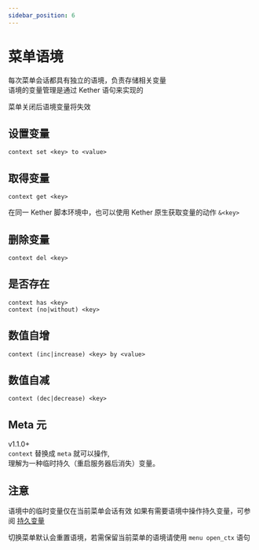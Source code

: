 ```yaml
---
sidebar_position: 6
---
```


# 菜单语境

每次菜单会话都具有独立的语境，负责存储相关变量  
语境的变量管理是通过 Kether 语句来实现的

菜单关闭后语境变量将失效

## 设置变量

`context set <key> to <value>`

## 取得变量

`context get <key>`

在同一 Kether 脚本环境中，也可以使用 Kether 原生获取变量的动作
`&<key>`

## 删除变量

`context del <key>`

## 是否存在

```
context has <key>
context (no|without) <key>
```

## 数值自增

```
context (inc|increase) <key> by <value>
```

## 数值自减

```
context (dec|decrease) <key>
```

## Meta 元

v1.1.0+  
`context` 替换成 `meta` 就可以操作,  
理解为一种临时持久（重启服务器后消失）变量。

## 注意

语境中的临时变量仅在当前菜单会话有效
如果有需要语境中操作持久变量，可参阅 [持久变量](./persist_data)

切换菜单默认会重置语境，若需保留当前菜单的语境请使用 `menu open_ctx` 语句